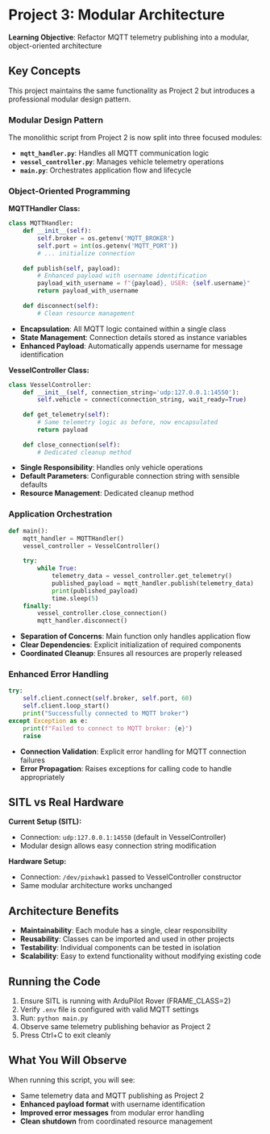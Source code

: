 # Project 3: Modular Architecture

**Learning Objective**: Refactor MQTT telemetry publishing into a modular, object-oriented architecture

## Key Concepts

This project maintains the same functionality as Project 2 but introduces a professional modular design pattern.

### Modular Design Pattern

The monolithic script from Project 2 is now split into three focused modules:

- **`mqtt_handler.py`**: Handles all MQTT communication logic
- **`vessel_controller.py`**: Manages vehicle telemetry operations
- **`main.py`**: Orchestrates application flow and lifecycle

### Object-Oriented Programming

**MQTTHandler Class:**
```python
class MQTTHandler:
    def __init__(self):
        self.broker = os.getenv('MQTT_BROKER')
        self.port = int(os.getenv('MQTT_PORT'))
        # ... initialize connection
    
    def publish(self, payload):
        # Enhanced payload with username identification
        payload_with_username = f"{payload}, USER: {self.username}"
        return payload_with_username
    
    def disconnect(self):
        # Clean resource management
```

- **Encapsulation**: All MQTT logic contained within a single class
- **State Management**: Connection details stored as instance variables
- **Enhanced Payload**: Automatically appends username for message identification

**VesselController Class:**
```python
class VesselController:
    def __init__(self, connection_string='udp:127.0.0.1:14550'):
        self.vehicle = connect(connection_string, wait_ready=True)
    
    def get_telemetry(self):
        # Same telemetry logic as before, now encapsulated
        return payload
    
    def close_connection(self):
        # Dedicated cleanup method
```

- **Single Responsibility**: Handles only vehicle operations
- **Default Parameters**: Configurable connection string with sensible defaults
- **Resource Management**: Dedicated cleanup method

### Application Orchestration

```python
def main():
    mqtt_handler = MQTTHandler()
    vessel_controller = VesselController()
    
    try:
        while True:
            telemetry_data = vessel_controller.get_telemetry()
            published_payload = mqtt_handler.publish(telemetry_data)
            print(published_payload)
            time.sleep(5)
    finally:
        vessel_controller.close_connection()
        mqtt_handler.disconnect()
```

- **Separation of Concerns**: Main function only handles application flow
- **Clear Dependencies**: Explicit initialization of required components
- **Coordinated Cleanup**: Ensures all resources are properly released

### Enhanced Error Handling

```python
try:
    self.client.connect(self.broker, self.port, 60)
    self.client.loop_start()
    print("Successfully connected to MQTT broker")
except Exception as e:
    print(f"Failed to connect to MQTT broker: {e}")
    raise
```

- **Connection Validation**: Explicit error handling for MQTT connection failures
- **Error Propagation**: Raises exceptions for calling code to handle appropriately

## SITL vs Real Hardware

**Current Setup (SITL):**
- Connection: `udp:127.0.0.1:14550` (default in VesselController)
- Modular design allows easy connection string modification

**Hardware Setup:**
- Connection: `/dev/pixhawk1` passed to VesselController constructor
- Same modular architecture works unchanged

## Architecture Benefits

- **Maintainability**: Each module has a single, clear responsibility
- **Reusability**: Classes can be imported and used in other projects
- **Testability**: Individual components can be tested in isolation
- **Scalability**: Easy to extend functionality without modifying existing code

## Running the Code

1. Ensure SITL is running with ArduPilot Rover (FRAME_CLASS=2)
2. Verify `.env` file is configured with valid MQTT settings
3. Run: `python main.py`
4. Observe same telemetry publishing behavior as Project 2
5. Press Ctrl+C to exit cleanly

## What You Will Observe

When running this script, you will see:
- Same telemetry data and MQTT publishing as Project 2
- **Enhanced payload format** with username identification
- **Improved error messages** from modular error handling
- **Clean shutdown** from coordinated resource management